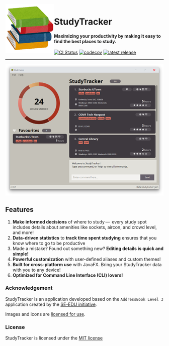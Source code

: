 <img align="left" height="155" width="155" src="src/main/resources/images/books.png">

# StudyTracker

#### Maximizing your productivity by making it easy to find the best places to study.

[![CI Status](https://github.com/se-edu/addressbook-level3/workflows/Java%20CI/badge.svg)](https://github.com/AY2122S1-CS2103T-T09-1/tp/actions)
[![codecov](https://codecov.io/gh/AY2122S1-CS2103T-T09-1/tp/branch/master/graph/badge.svg?token=WFNH625241)](https://codecov.io/gh/AY2122S1-CS2103T-T09-1/tp)
[![latest release](https://badgen.net/github/release/AY2122S1-CS2103T-T09-1/tp)](https://github.com/AY2122S1-CS2103T-T09-1/tp/releases)

--- 
![Ui](docs/images/Ui.png)

## Features
1. **Make informed decisions** of where to study —  every study spot includes details about amenities like sockets, aircon, and crowd level, and more!
2. **Data-driven statistics** to **track time spent studying** ensures that you know where to go to be productive
3. Made a mistake? Found out something new? **Editing details is quick and simple!**
4. **Powerful customization** with user-defined aliases and custom themes!
5. **Built for cross-platform use** with JavaFX. Bring your StudyTracker data with you to any device!
6. **Optimized for Command Line Interface (CLI) lovers!**

### Acknowledgement
StudyTracker is an application developed based on the `AddressBook Level 3` application created by the [SE-EDU initiative](https://se-education.org).

Images and icons are [licensed for use](copyright.txt).

### License
StudyTracker is licensed under the [MIT license](LICENSE)

